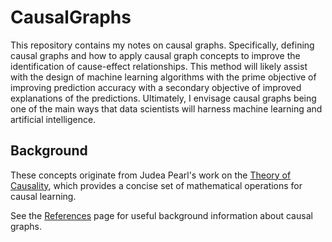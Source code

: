 # CausalGraphs
This repository contains my notes on causal graphs. Specifically, defining causal graphs and how to apply causal graph concepts to improve the identification of cause-effect relationships. This method will likely assist with the design of machine learning algorithms with the prime objective of improving prediction accuracy with a secondary objective of improved explanations of the predictions. Ultimately, I envisage causal graphs being one of the main ways that data scientists will harness machine learning and artificial intelligence.

## Background
These concepts originate from Judea Pearl's work on the [Theory of Causality](http://bayes.cs.ucla.edu/home.htm), which provides a concise set of mathematical operations for causal learning.

See the  [References](references.md) page for useful background information about causal graphs.
